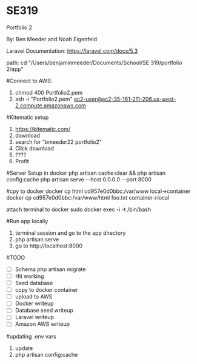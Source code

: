 # SE319

Portfolio 2

By: Ben Meeder and Noah Eigenfeld

Laravel Documentation: https://laravel.com/docs/5.3

path: cd "/Users/benjaminmeeder/Documents/School/SE 319/portfolio 2/app"

#Connect to AWS: 
1. chmod 400 Portfolio2.pem
2. ssh -i "Portfolio2.pem" ec2-user@ec2-35-161-211-206.us-west-2.compute.amazonaws.com

#Kitematic setup
1. https://kitematic.com/
2. download
3. search for "bmeeder22 portfolio2"
4. Click download
5. ????
6. Profit

#Server Setup in docker
php artisan cache:clear && php artisan config:cache
php artisan serve --host 0.0.0.0 --port 8000

#cpy to docker
docker cp html cd957e0d0bbc:/var/www local->container
docker cp cd957e0d0bbc:/var/www/html foo.txt container->local

attach terminal to docker
sudo docker exec -i -t  /bin/bash

#Run app locally
1. terminal session and go to the app directory
2. php artisan serve
3. go to http://localhost:8000

#TODO
-[ ] Schema php artisan migrate
-[ ] Hit working
-[ ] Seed database
-[ ] copy to docker container
-[ ] upload to AWS
-[ ] Docker writeup
-[ ] Database seed writeup
-[ ] Laravel writeup
-[ ] Amazon AWS writeup

#updating .env vars
1. update
2. php artisan config:cache